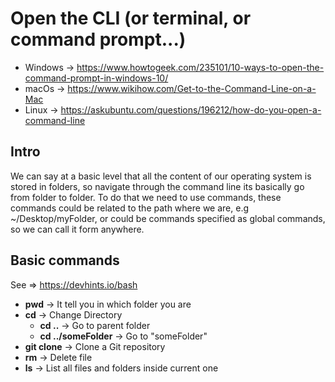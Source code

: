# Open the CLI (or terminal, or command prompt...)
* Windows -> https://www.howtogeek.com/235101/10-ways-to-open-the-command-prompt-in-windows-10/
* macOs -> https://www.wikihow.com/Get-to-the-Command-Line-on-a-Mac
* Linux -> https://askubuntu.com/questions/196212/how-do-you-open-a-command-line


## Intro

We can say at a basic level that all the content of our operating system is stored in folders, so navigate through the command line its basically go from folder to folder.
To do that we need to use commands, these commands could be related to the path where we are, e.g ~/Desktop/myFolder, or could be commands specified as global commands, so we can call it form anywhere.

## Basic commands

See => https://devhints.io/bash

* **pwd** -> It tell you in which folder you are
* **cd** -> Change Directory
    - **cd ..** -> Go to parent folder
    - **cd ../someFolder** -> Go to "someFolder" 
* **git clone** -> Clone a Git repository
* **rm** -> Delete file
* **ls** -> List all files and folders inside current one

